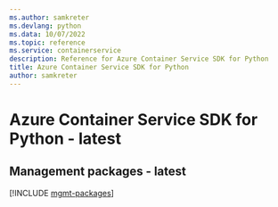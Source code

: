 ```yaml
---
ms.author: samkreter
ms.devlang: python
ms.data: 10/07/2022
ms.topic: reference
ms.service: containerservice
description: Reference for Azure Container Service SDK for Python
title: Azure Container Service SDK for Python
author: samkreter
---
```

# Azure Container Service SDK for Python - latest

## Management packages - latest
[!INCLUDE [mgmt-packages](container-service-mgmt-index.md)]